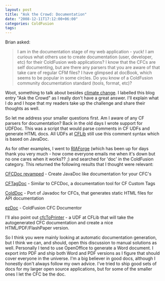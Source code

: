 ```yaml
---
layout: post
title: "Ask the Crowd: Documentation"
date: "2008-12-11T17:12:00+06:00"
categories: ColdFusion 
tags: 
---
```


Brian asked:

<blockquote>
<p>
I am in the documentation stage of my web application - yuck!  I am curious what others use to create documentation (user, developer, etc) for their ColdFusion web applications?  I know that the CFCs are self documenting, but are there any parsers that you are aware of that take care of regular CFM files?  I
have glimpsed at docBook, which seems to be popular in some circles. Do you know of a ColdFusion community documentation standard (tools, format, etc)?
</p>
</blockquote>

Woot, something to talk about besides <a href="http://www.raymondcamden.com/index.cfm/2008/12/11/Global-warming-is-a-sham">climate change</a>. I labelled this blog entry "Ask the Crowd" as I really don't have a great answer. I'll explain what I do and I hope that my readers take up the challenge and share their thoughts as well.
<!--more-->
So let me address your smaller questions first. Am I aware of any CF parsers for documentation? Back in the old days I wrote support for UDFDoc. This was a script that would parse comments in CF UDFs and generate HTML docs. All UDFs at <a href="http://www.cflib.org">CFLib</a> still use this comment syntax which is based on JavaDoc. 

As for other examples, I went to <a href="http://www.riaforge.org">RIAForge</a> (which has been up for days thank you very much - how come everyone emails me when it's down but no one cares when it works?? ;) and searched for 'doc' in the ColdFusion category. This returned the following results that I thought were relevant:

<a href="http://cfcdoc.riaforge.org/">CFCDoc revamped</a> - Create JavaDoc like documentation for your CFC's

<a href="http://cftag.riaforge.org/">CFTagDoc</a> - Similar to CFCDoc, a documentation tool for CF Custom Tags

<a href="http://colddoc.riaforge.org/">ColdDoc</a> - Port of Javadoc for CFCs, that generates static HTML files for API documentation

<a href="http://ezdoc.riaforge.org/">ezDoc</a> - ColdFusion CFC Documentor

I'll also point out <a href="http://www.cflib.org/udf/cfcToPrinter">cfcToPrinter</a> - a UDF at CFLib that will take the autogenerated CFC documentation and create a nice HTML/PDF/FlashPaper version.

So I think you were mainly looking at automatic documentation generation, but I think we can, and should, open this discussion to manual solutions as well. Personally I tend to use OpenOffice to generate a Word document. I export into PDF and ship both Word and PDF versions as I figure that should cover everyone in the universe. I'm a big believer in good docs, although I honestly don't always follow my own advice. I've tried to ship good sets of docs for my larger open source applications, but for some of the smaller ones I let the CFC be the doc.